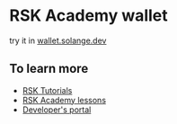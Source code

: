 # RSK Academy wallet

try it in [wallet.solange.dev](https://wallet.solange.dev/)

## To learn more

- [RSK Tutorials](https://rsk.solange.dev/)
- [RSK Academy lessons](https://lessons.solange.dev/)
- [Developer's portal](https://developers.rsk.co/)

